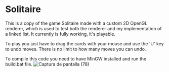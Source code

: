 # Solitaire
 
This is a copy of the game Solitaire made with a custom 2D OpenGL renderer, which is used to test both the renderer and my implementation of a linked list. It currently is fully working, it's playable.

To play you just have to drag the cards with your mouse and use the 'U' key to undo moves. There is no limit to how many moves you can undo.

To compile this code you need to have MinGW installed and run the build.bat file.
![Captura de pantalla (78)](https://user-images.githubusercontent.com/66743720/145693858-32dea904-4b0b-46e9-a476-f3c552c0ddff.png)
